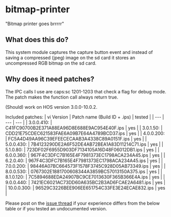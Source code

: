 # bitmap-printer

"Bitmap printer goes brrrrr"

## What does this do?
This system module captures the capture button event and instead of saving a compressed (jpeg) image on the sd card it stores an uncompressed RGB bitmap on the sd card.

## Why does it need patches?
The IPC calls I use are caps:sc 1201-1203 that check a flag for debug mode. The patch makes the function call always return true.

(Should) work on HOS version 3.0.0-10.0.2.

Included patches:
| vi Version | Patch name (Build ID + .ips) | tested |
| --- | --- | --- |
| 3.0.0.410: | C41FC90700B2E371A88EA96D8E688E9AC954E40F.ips | yes |
| 3.0.1.50: | CDD21E75CDEC621583FAE6A09B7E64A4789BCD37.ips | yes |
| 4.0.0.200: | FC5A4D49AA96C39EFEECECAAB3A4338C89A0151F.ips | yes |
| 5.0.0.430: | 7B4123290DE2A6F52DE4AB72BEA1A83D11214C71.ips | yes |
| 5.1.0.80: | 723DF02F6955D903DF7134105A16D48F06012DB1.ips | yes |
| 6.0.0.360: | 967F4C3DFC7B165E4F7981373EC1798ACA234A45.ips | yes |
| 6.2.0.40: | 967F4C3DFC7B165E4F7981373EC1798ACA234A45.ips | yes |
| 7.0.0.200: | 98446A07BC664573F1578F3745C928D05AB73349.ips | yes |
| 8.0.0.530: | 0767302E1881700608344A3859BC57013150A375.ips | yes |
| 8.1.0.120: | 7C5894688EDA24907BC9CE7013630F365B366E4A.ips | yes |
| 9.0.0.440: | 7421EC6021AC73DD60A635BC2B3AD6FCAE2A6481.ips | yes |
| 10.0.0.300: | 96529C3226BEE906EE651754C33FE3E24ECAE832.ips | yes |

Please post on the [issue thread](https://github.com/HookedBehemoth/bitmap-printer/issues/1) if your experience differs from the below table or if you tested an undocumented version.
